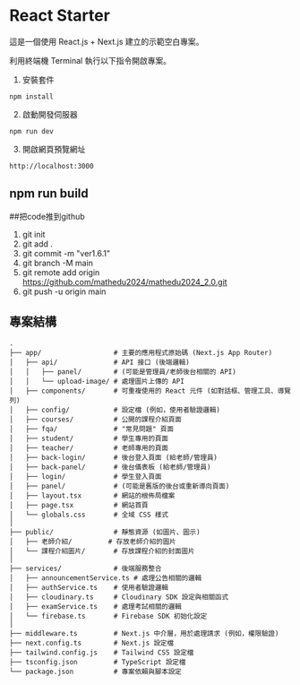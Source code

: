 # React Starter

這是一個使用 React.js + Next.js 建立的示範空白專案。

利用終端機 Terminal 執行以下指令開啟專案。

1. 安裝套件
```
npm install
```

2. 啟動開發伺服器
```
npm run dev
```

3. 開啟網頁預覽網址
```
http://localhost:3000
```
npm run build
--------
##把code推到github
1. git init
2. git add .
3. git commit -m "ver1.6.1"
4. git branch -M main
5. git remote add origin https://github.com/mathedu2024/mathedu2024_2.0.git
6. git push -u origin main

## 專案結構

```
.
├── app/                  # 主要的應用程式原始碼 (Next.js App Router)
│   ├── api/              # API 接口 (後端邏輯)
│   │   ├── panel/        # (可能是管理員/老師後台相關的 API)
│   │   └── upload-image/ # 處理圖片上傳的 API
│   ├── components/       # 可重複使用的 React 元件 (如對話框、管理工具、導覽列)
│   ├── config/           # 設定檔 (例如，使用者驗證邏輯)
│   ├── courses/          # 公開的課程介紹頁面
│   ├── fqa/              # "常見問題" 頁面
│   ├── student/          # 學生專用的頁面
│   ├── teacher/          # 老師專用的頁面
│   ├── back-login/       # 後台登入頁面 (給老師/管理員)
│   ├── back-panel/       # 後台儀表板 (給老師/管理員)
│   ├── login/            # 學生登入頁面
│   ├── panel/            # (可能是舊版的後台或重新導向頁面)
│   ├── layout.tsx        # 網站的根佈局檔案
│   ├── page.tsx          # 網站首頁
│   └── globals.css       # 全域 CSS 樣式
│
├── public/               # 靜態資源 (如圖片、圖示)
│   ├── 老師介紹/         # 存放老師介紹的圖片
│   └── 課程介紹圖片/       # 存放課程介紹的封面圖片
│
├── services/             # 後端服務整合
│   ├── announcementService.ts # 處理公告相關的邏輯
│   ├── authService.ts    # 使用者驗證邏輯
│   ├── cloudinary.ts     # Cloudinary SDK 設定與相關函式
│   ├── examService.ts    # 處理考試相關的邏輯
│   └── firebase.ts       # Firebase SDK 初始化設定
│
├── middleware.ts         # Next.js 中介層，用於處理請求 (例如，權限驗證)
├── next.config.ts        # Next.js 設定檔
├── tailwind.config.js    # Tailwind CSS 設定檔
├── tsconfig.json         # TypeScript 設定檔
└── package.json          # 專案依賴與腳本設定